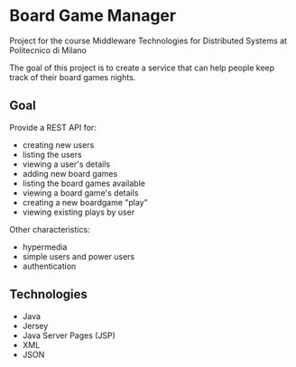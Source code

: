 # Board Game Manager
Project for the course Middleware Technologies for Distributed Systems at Politecnico di Milano

The goal of this project is to create a service that can help people keep track of their board games nights. 

## Goal
Provide a REST API for:
- creating new users
- listing the users
- viewing a user's details
- adding new board games
- listing the board games available
- viewing a board game's details
- creating a new boardgame "play"
- viewing existing plays by user

Other characteristics:
- hypermedia
- simple users and power users
- authentication

## Technologies
- Java
- Jersey
- Java Server Pages (JSP)
- XML
- JSON





